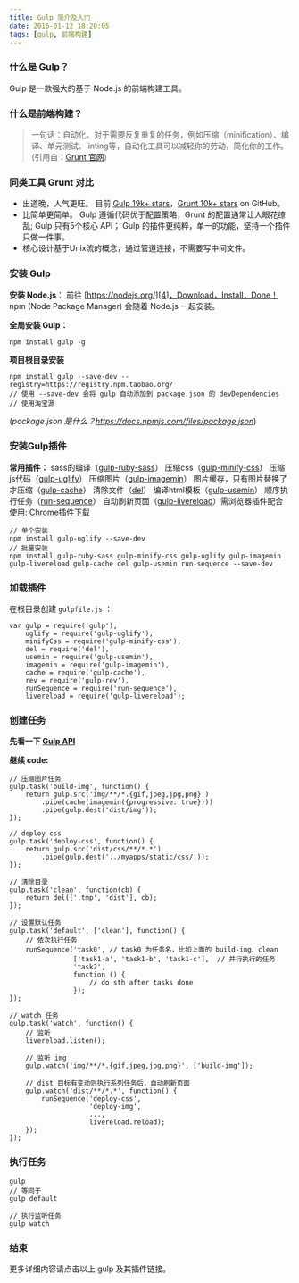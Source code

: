 ```yaml
---
title: Gulp 简介及入门
date: 2016-01-12 18:20:05
tags: [gulp, 前端构建]
---
```


### 什么是 Gulp？

Gulp 是一款强大的基于 Node.js 的前端构建工具。

### 什么是前端构建？

> 一句话：自动化。对于需要反复重复的任务，例如压缩（minification）、编译、单元测试、linting等，自动化工具可以减轻你的劳动，简化你的工作。(引用自：[Grunt 官网][1])

### 同类工具 Grunt 对比

 - 出道晚，人气更旺。
    目前 [Gulp 19k+ stars][2]，[Grunt 10k+ stars][3] on GitHub。
 - 比简单更简单。
    Gulp 遵循代码优于配置策略，Grunt 的配置通常让人眼花缭乱;
    Gulp 只有5个核心 API；
    Gulp 的插件更纯粹，单一的功能，坚持一个插件只做一件事。
 - 核心设计基于Unix流的概念，通过管道连接，不需要写中间文件。

### 安装 Gulp

**安装 Node.js**：
前往 [https://nodejs.org/][4]，Download，Install，Done！
npm (Node Package Manager) 会随着 Node.js 一起安装。

**全局安装 Gulp：**

```
npm install gulp -g
```

**项目根目录安装**

```
npm install gulp --save-dev --registry=https://registry.npm.taobao.org/
// 使用 --save-dev 会将 gulp 自动添加到 package.json 的 devDependencies
// 使用淘宝源
```
(*package.json 是什么？https://docs.npmjs.com/files/package.json*)

<!-- more -->

### 安装Gulp插件

**常用插件：**
sass的编译（[gulp-ruby-sass][5]）
压缩css（[gulp-minify-css][6]）
压缩js代码（[gulp-uglify][7]）
压缩图片（[gulp-imagemin][8]）
图片缓存，只有图片替换了才压缩（[gulp-cache][9]）
清除文件（[del][10]）
编译html模板（[gulp-usemin][11]）
顺序执行任务（[run-sequence][12]）
自动刷新页面（[gulp-livereload][13]）需浏览器插件配合使用: [Chrome插件下载][14]

```
// 单个安装
npm install gulp-uglify --save-dev
// 批量安装
npm install gulp-ruby-sass gulp-minify-css gulp-uglify gulp-imagemin gulp-livereload gulp-cache del gulp-usemin run-sequence --save-dev
```

### 加载插件

在根目录创建 `gulpfile.js` ：
```
var gulp = require('gulp'),
    uglify = require('gulp-uglify'),
    minifyCss = require('gulp-minify-css'),
    del = require('del'),
    usemin = require('gulp-usemin'),
    imagemin = require('gulp-imagemin'),
    cache = require('gulp-cache'),
    rev = require('gulp-rev'),
    runSequence = require('run-sequence'),
    livereload = require('gulp-livereload');
```

### 创建任务

**先看一下 [Gulp API][15]**

**继续 code:**
```
// 压缩图片任务
gulp.task('build-img', function() {
    return gulp.src('img/**/*.{gif,jpeg,jpg,png}')
        .pipe(cache(imagemin({progressive: true})))
        .pipe(gulp.dest('dist/img'));
});

// deploy css
gulp.task('deploy-css', function() {
    return gulp.src('dist/css/**/*.*')
        .pipe(gulp.dest('../myapps/static/css/'));
});

// 清除目录
gulp.task('clean', function(cb) {
    return del(['.tmp', 'dist'], cb);
});

// 设置默认任务
gulp.task('default', ['clean'], function() {
    // 依次执行任务
    runSequence('task0', // task0 为任务名，比如上面的 build-img、clean
                ['task1-a', 'task1-b', 'task1-c'],  // 并行执行的任务
                'task2',
                function () {
                    // do sth after tasks done
                });
});

// watch 任务
gulp.task('watch', function() {
    // 监听
    livereload.listen();

    // 监听 img
    gulp.watch('img/**/*.{gif,jpeg,jpg,png}', ['build-img']);

    // dist 目标有变动则执行系列任务后，自动刷新页面
    gulp.watch('dist/**/*.*', function() {
        runSequence('deploy-css',
                    'deploy-img',
                    ...,
                    livereload.reload);
    });
});

```

### 执行任务

```
gulp
// 等同于
gulp default

// 执行监听任务
gulp watch
```

### 结束

更多详细内容请点击以上 gulp 及其插件链接。

  [1]: http://www.gruntjs.net/
  [2]: https://github.com/gulpjs/gulp
  [3]: https://github.com/gruntjs/grunt
  [4]: https://nodejs.org/en/
  [5]: https://github.com/sindresorhus/gulp-ruby-sass
  [6]: https://github.com/jonathanepollack/gulp-minify-css
  [7]: https://github.com/terinjokes/gulp-uglify
  [8]: https://github.com/sindresorhus/gulp-imagemin
  [9]: https://github.com/jgable/gulp-cache
  [10]: https://www.npmjs.org/package/del
  [11]: https://github.com/zont/gulp-usemin
  [12]: https://github.com/OverZealous/run-sequence
  [13]: https://github.com/vohof/gulp-livereload
  [14]: https://chrome.google.com/webstore/detail/livereload/jnihajbhpnppcggbcgedagnkighmdlei
  [15]: https://github.com/gulpjs/gulp/blob/master/docs/API.md
